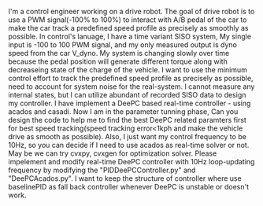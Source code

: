 I'm a control engineer working on a drive robot. The goal of drive robot is to use a PWM signal(-100% to 100%) to interact with A/B pedal of the car to make the car track a predefined speed profile as precisely as smoothly as possible. 
In control's lanuage, I have a time variant SISO system, My single input is -100 to 100 PWM signal, and my only measured output is dyno speed from the car V_dyno. 
My system is changing slowly over time because the pedal position will generate different torque along with decreaseing state of the charge of the vehicle.
I want to use the minimum control effort to track the predefined speed profile as precisely as possible, need to account for system noise for the real-system. 
I cannot measure any internal states, but I can utilize abundant of recorded SISO data to design my controller. 
I have implement a DeePC based real-time controller - using acados and casadi.
Now I am in the parameter tunning phase, Can you design the code to help me to find the best DeePC related paramters first for best speed tracking(speed tracking error<1kph and make the vehicle drive as smooth as possible). 
Also, I just want my control frequency to be 10Hz, so you can decide if I need to use acados as real-time solver or not. May be we can try cvxpy, cvxgen for optimization solver. 
Please impelement and modify real-time DeePC controller with 10Hz loop-updating frequency by modifying the "PIDDeePCController.py" and "DeePCAcados.py".
I want to keep the structure of controller where use baselinePID as fall back controller whenever DeePC is unstable or doesn't work. 
